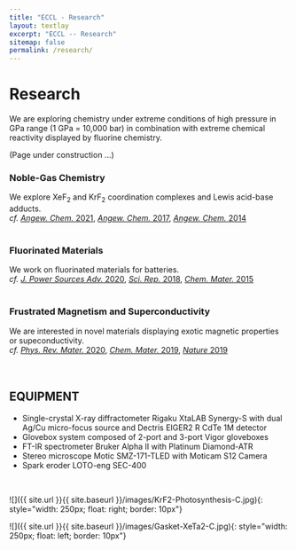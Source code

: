 ```yaml
---
title: "ECCL - Research"
layout: textlay
excerpt: "ECCL -- Research"
sitemap: false
permalink: /research/
---
```


# Research

We are exploring chemistry under extreme conditions of high pressure in GPa range (1 GPa = 10,000 bar) in combination with extreme chemical reactivity displayed by fluorine chemistry.

(Page under construction ...)

### Noble-Gas Chemistry
We explore XeF<sub>2</sub> and KrF<sub>2</sub> coordination complexes and Lewis acid-base adducts.
<br>*cf.* [*Angew. Chem.* 2021](https://doi.org/10.1002/anie.202014682), [*Angew. Chem.* 2017](https://doi.org/10.1002/anie.201611534), [*Angew. Chem.* 2014](https://doi.org/10.1002/anie.201406404)
<br>
<br>

### Fluorinated Materials
We work on fluorinated materials for batteries.
<br>*cf.* [*J. Power Sources Adv.* 2020](https://doi.org/10.1016/j.powera.2020.100032), [*Sci. Rep.* 2018](http://doi.org/10.1038/s41598-018-23991-2), [*Chem. Mater.* 2015](http://dx.doi.org/10.1021/acs.chemmater.5b02906)
<br>
<br>

### Frustrated Magnetism and Superconductivity
We are interested in novel materials displaying exotic magnetic properties or supeconductivity.
<br>*cf.* [*Phys. Rev. Mater.* 2020](https://doi.org/10.1103/PhysRevMaterials.4.114801), [*Chem. Mater.* 2019](https://doi.org/10.1021/acs.chemmater.9b01466), [*Nature* 2019](https://doi.org/10.1038/s41586-019-0932-x)
<br>
<br>
<br>

## EQUIPMENT
- Single-crystal X-ray diffractometer Rigaku XtaLAB Synergy-S with dual Ag/Cu micro-focus source and Dectris EIGER2 R CdTe 1M detector
- Glovebox system composed of 2-port and 3-port Vigor gloveboxes
- FT-IR spectrometer Bruker Alpha II with Platinum Diamond-ATR
- Stereo microscope Motic SMZ-171-TLED with Moticam S12 Camera
- Spark eroder LOTO-eng SEC-400
<br>

![]({{ site.url }}{{ site.baseurl }}/images/KrF2-Photosynthesis-C.jpg){: style="width: 250px; float: right; border: 10px"}



![]({{ site.url }}{{ site.baseurl }}/images/Gasket-XeTa2-C.jpg){: style="width: 250px; float: left; border: 10px"}


